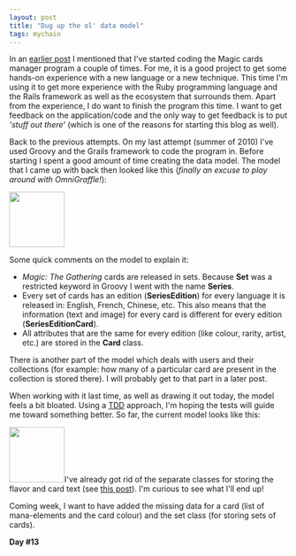 ```yaml
---
layout: post
title: "Dug up the ol' data model"
tags: mychain
---
```

<p>In an <a href="http://www.tamingthemindmonkey.com/65090142">earlier post</a> I mentioned that I've started coding the Magic cards manager program a couple of times. For me, it is a good project to get some hands-on experience with a new language or a new technique. This time I'm using it to get more experience with the Ruby programming language and the Rails framework as well as the ecosystem that surrounds them. Apart from the experience, I do want to finish the program this time. I want to get feedback on the application/code and the only way to get feedback is to put <em>'stuff out there'</em> (which is one of the reasons for starting this blog as well).</p>
<p>Back to the previous attempts. On my last attempt (summer of 2010) I've used Groovy and the Grails framework to code the program in. Before starting I spent a good amount of time creating the data model. The model that I came up with back then looked like this (<em>finally an excuse to play around with OmniGraffle!</em>):</p>
<p><img class="posterous_plugin_object posterous_plugin_object_image" src="http://getfile5.posterous.com/getfile/files.posterous.com/temp-2011-08-21/AfukfyiqluIxaaejxFuhFithqIjvsqgFhlDCAtdGkBpAHwwtsApwizsaGmiD/original_data_model.png.thumb100.png?content_part=tAGiFImCGsxjmuinIBBl" alt="" width="100" height="100" /></p>
<p>Some quick comments on the model to explain it:</p>
<ul>
<li><em>Magic: The Gathering</em> cards are released in sets. Because <strong>Set</strong> was a restricted keyword in Groovy I went with the name <strong>Series</strong>.</li>
<li>Every set of cards has an edition (<strong>SeriesEdition</strong>) for every language it is released in: English, French, Chinese, etc. This also means that the information (text and image) for every card is different for every edition (<strong>SeriesEditionCard</strong>).</li>
<li>All attributes that are the same for every edition (like colour, rarity, artist, etc.) are stored in the <strong>Card </strong>class.</li>
</ul>
<p>There is another part of the model which deals with users and their collections (for example: how many of a particular card are present in the collection is stored there). I will probably get to that part in a later post.</p>
<p>When working with it last time, as well as drawing it out today, the model feels a bit bloated. Using a <a href="http://www.agiledata.org/essays/tdd.html">TDD</a> approach, I'm hoping the tests will guide me toward something better. So far, the current model looks like this:</p>
<p><img class="posterous_plugin_object posterous_plugin_object_image" src="http://getfile3.posterous.com/getfile/files.posterous.com/temp-2011-08-21/yfdCxceEjFldviEpuuinCdshkxreesihgkmxkoznhFlbCjxyJbCtrzkadolh/current_datamodel.png.thumb100.png?content_part=osisuHEvkisnpmqHvBqu" alt="" width="100" height="100" />I've already got rid of the separate classes for storing the flavor and card text (see <a title="ActiveRecord: Persisting arrays using serialized attributes" href="http://www.tamingthemindmonkey.com/persisting-arrays-using-activerecords-seriali">this post</a>). I'm curious to see what I'll end up!</p>
<p>Coming week, I want to have added the missing data for a card (list of mana-elements and the card colour) and the set class (for storing sets of cards).</p>
<p><strong>Day #13</strong></p>
